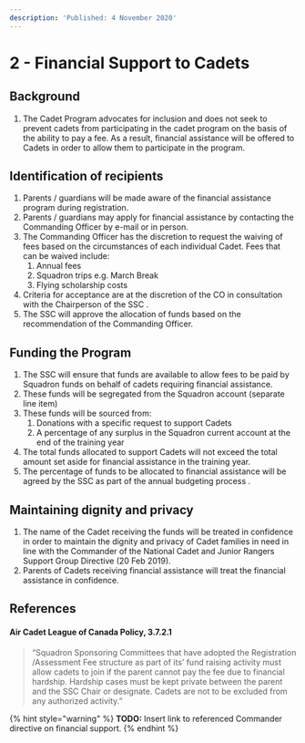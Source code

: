 ```yaml
---
description: 'Published: 4 November 2020'
---
```


# 2 - Financial Support to Cadets

## Background 

1. The Cadet Program advocates for inclusion and does not seek to prevent cadets from participating in the cadet program on the basis of the ability to pay a fee. As a result, financial assistance will be offered to Cadets in order to allow them to participate in the program.

## Identification of recipients

1. Parents / guardians will be made aware of the financial assistance program during registration.
2. Parents / guardians may apply for financial assistance by contacting the Commanding Officer by e-mail or in person.
3. The Commanding Officer has the discretion to request the waiving of fees based on the circumstances of each individual Cadet. Fees that can be waived include:
   1. Annual fees 
   2. Squadron trips e.g. March Break 
   3. Flying scholarship costs 
4. Criteria for acceptance are at the discretion of the CO in consultation with the Chairperson of the SSC   .
5. The SSC will approve the allocation of funds based on the recommendation of the Commanding Officer. 

## Funding the Program 

1. The SSC will ensure that funds are available to allow fees to be paid by Squadron funds on behalf of cadets requiring financial assistance. 
2. These funds will be segregated from the Squadron account \(separate line item\) 
3. These funds will be sourced from:
   1. Donations with a specific request to support Cadets 
   2. A percentage of any surplus in the Squadron current account at the end of the training year
4. The total funds allocated to support Cadets will not exceed the total amount set aside for financial assistance in the training year. 
5. The  percentage of funds to be allocated to financial assistance will be agreed by the SSC as part of the annual budgeting process   .

## Maintaining dignity and privacy 

1. The name of the Cadet receiving the funds will be treated in confidence in order to maintain the dignity and privacy of Cadet families in need in line with the Commander of the National Cadet and Junior Rangers Support Group Directive \(20 Feb 2019\).
2. Parents of Cadets receiving financial assistance will treat the financial assistance in confidence.

## References

#### Air Cadet League of Canada Policy, 3.7.2.1

> “Squadron Sponsoring Committees that have adopted the Registration /Assessment Fee structure as part of its’ fund raising activity must allow cadets to join if the parent cannot pay the fee due to financial hardship. Hardship cases must be kept private between the parent and the SSC Chair or designate. Cadets are not to be excluded from any authorized activity.”

{% hint style="warning" %}
**TODO:** Insert link to referenced Commander directive on financial support.
{% endhint %}

